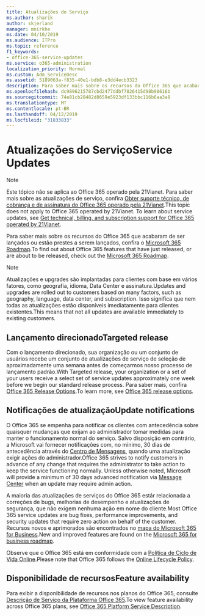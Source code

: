 ```yaml
---
title: Atualizações do Serviço
ms.author: sharik
author: skjerland
manager: mnirkhe
ms.date: 04/10/2019
ms.audience: ITPro
ms.topic: reference
f1_keywords:
- office-365-service-updates
ms.service: o365-administration
localization_priority: Normal
ms.custom: Adm_ServiceDesc
ms.assetid: 5189063a-f835-40e1-bdb8-e3dd4ecb3323
description: Para saber mais sobre os recursos do Office 365 que acabaram de ser lançados ou estão prestes a serem lançados, confira o Microsoft 365 Roadmap.
ms.openlocfilehash: dc9896215787cbd2477ddbf7826415d98b98616b
ms.sourcegitcommit: 74e81cb28482d8659e5923df133bbc116b6aa3a8
ms.translationtype: MT
ms.contentlocale: pt-BR
ms.lasthandoff: 04/12/2019
ms.locfileid: "31833833"
---
```

# <a name="service-updates"></a><span data-ttu-id="ad603-103">Atualizações do Serviço</span><span class="sxs-lookup"><span data-stu-id="ad603-103">Service Updates</span></span>

> [!NOTE]
> <span data-ttu-id="ad603-p101">Este tópico não se aplica ao Office 365 operado pela 21Vianet. Para saber mais sobre as atualizações de serviço, confira [Obter suporte técnico, de cobrança e de assinatura do Office 365 operado pela 21Vianet](http://go.microsoft.com/fwlink/?LinkID=733350&amp;clcid=0x409).</span><span class="sxs-lookup"><span data-stu-id="ad603-p101">This topic does not apply to Office 365 operated by 21Vianet. To learn about service updates, see [Get technical, billing, and subscription support for Office 365 operated by 21Vianet](http://go.microsoft.com/fwlink/?LinkID=733350&amp;clcid=0x409).</span></span> 
  
<span data-ttu-id="ad603-106">Para saber mais sobre os recursos do Office 365 que acabaram de ser lançados ou estão prestes a serem lançados, confira o [Microsoft 365 Roadmap](https://go.microsoft.com/fwlink/?LinkId=509914).</span><span class="sxs-lookup"><span data-stu-id="ad603-106">To find out about Office 365 features that have just released, or are about to be released, check out the [Microsoft 365 Roadmap](https://go.microsoft.com/fwlink/?LinkId=509914).</span></span>
  
> [!NOTE]
> <span data-ttu-id="ad603-107">Atualizações e upgrades são implantadas para clientes com base em vários fatores, como geografia, idioma, Data Center e assinatura.</span><span class="sxs-lookup"><span data-stu-id="ad603-107">Updates and upgrades are rolled out to customers based on many factors, such as geography, language, data center, and subscription.</span></span> <span data-ttu-id="ad603-108">Isso significa que nem todas as atualizações estão disponíveis imediatamente para clientes existentes.</span><span class="sxs-lookup"><span data-stu-id="ad603-108">This means that not all updates are available immediately to existing customers.</span></span> 
  
## <a name="targeted-release"></a><span data-ttu-id="ad603-109">Lançamento direcionado</span><span class="sxs-lookup"><span data-stu-id="ad603-109">Targeted release</span></span>

<span data-ttu-id="ad603-110">Com o lançamento direcionado, sua organização ou um conjunto de usuários recebe um conjunto de atualizações de serviço de seleção de aproximadamente uma semana antes de começarmos nosso processo de lançamento padrão.</span><span class="sxs-lookup"><span data-stu-id="ad603-110">With Targeted release, your organization or a set of your users receive a select set of service updates approximately one week before we begin our standard release process.</span></span> <span data-ttu-id="ad603-111">Para saber mais, confira [Office 365 Release Options](https://docs.microsoft.com/office365/admin/manage/release-options-in-office-365?view=o365-worldwide).</span><span class="sxs-lookup"><span data-stu-id="ad603-111">To learn more, see [Office 365 release options](https://docs.microsoft.com/office365/admin/manage/release-options-in-office-365?view=o365-worldwide).</span></span> 
  
## <a name="update-notifications"></a><span data-ttu-id="ad603-112">Notificações de atualização</span><span class="sxs-lookup"><span data-stu-id="ad603-112">Update notifications</span></span>

<span data-ttu-id="ad603-p104">O Office 365 se empenha para notificar os clientes com antecedência sobre quaisquer mudanças que exijam ao administrador tomar medidas para manter o funcionamento normal do serviço. Salvo disposição em contrário, a Microsoft vai fornecer notificações com, no mínimo, 30 dias de antecedência através do [Centro de Mensagens](http://technet.microsoft.com/library/38FB3333-BFCC-4340-A37B-DEDA509C209.aspx), quando uma atualização exigir ações do administrador.</span><span class="sxs-lookup"><span data-stu-id="ad603-p104">Office 365 strives to notify customers in advance of any change that requires the administrator to take action to keep the service functioning normally. Unless otherwise noted, Microsoft will provide a minimum of 30 days advanced notification via [Message Center](http://technet.microsoft.com/library/38FB3333-BFCC-4340-A37B-DEDA509C209.aspx) when an update may require admin action.</span></span> 
  
<span data-ttu-id="ad603-115">A maioria das atualizações de serviços do Office 365 estár relacionada a correções de bugs, melhorias de desempenho e atualizações de segurança, que não exigem nenhuma ação em nome do cliente.</span><span class="sxs-lookup"><span data-stu-id="ad603-115">Most Office 365 service updates are bug fixes, performance improvements, and security updates that require zero action on behalf of the customer.</span></span> <span data-ttu-id="ad603-116">Recursos novos e aprimorados são encontrados no [mapa do Microsoft 365 for Business](http://roadmap.office.com/).</span><span class="sxs-lookup"><span data-stu-id="ad603-116">New and improved features are found on the [Microsoft 365 for business roadmap](http://roadmap.office.com/).</span></span>
  
<span data-ttu-id="ad603-117">Observe que o Office 365 está em conformidade com a [Política de Ciclo de Vida Online](https://support.microsoft.com/lifecycle#gp/osslpolicy).</span><span class="sxs-lookup"><span data-stu-id="ad603-117">Please note that Office 365 follows the [Online Lifecycle Policy](https://support.microsoft.com/lifecycle#gp/osslpolicy).</span></span>
  
## <a name="feature-availability"></a><span data-ttu-id="ad603-118">Disponibilidade de recursos</span><span class="sxs-lookup"><span data-stu-id="ad603-118">Feature availability</span></span>

<span data-ttu-id="ad603-119">Para exibir a disponibilidade de recursos nos planos do Office 365, consulte [Descrição de Serviço da Plataforma Office 365](https://technet.microsoft.com/library/office-365-platform-service-description.aspx).</span><span class="sxs-lookup"><span data-stu-id="ad603-119">To view feature availability across Office 365 plans, see [Office 365 Platform Service Description](https://technet.microsoft.com/library/office-365-platform-service-description.aspx).</span></span>
  

